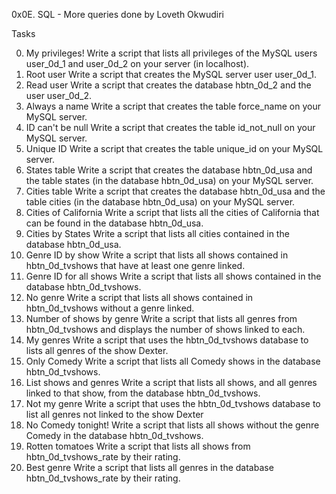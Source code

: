 0x0E. SQL - More queries done by Loveth Okwudiri

Tasks

0. My privileges!
Write a script that lists all privileges of the MySQL users user_0d_1 and user_0d_2 on your server (in localhost).
1. Root user
Write a script that creates the MySQL server user user_0d_1.
2. Read user
Write a script that creates the database hbtn_0d_2 and the user user_0d_2.
3. Always a name
Write a script that creates the table force_name on your MySQL server.
4. ID can't be null
Write a script that creates the table id_not_null on your MySQL server.
5. Unique ID
Write a script that creates the table unique_id on your MySQL server.
6. States table
Write a script that creates the database hbtn_0d_usa and the table states (in the database hbtn_0d_usa) on your MySQL server.
7. Cities table
Write a script that creates the database hbtn_0d_usa and the table cities (in the database hbtn_0d_usa) on your MySQL server.
8. Cities of California
Write a script that lists all the cities of California that can be found in the database hbtn_0d_usa.
9. Cities by States
Write a script that lists all cities contained in the database hbtn_0d_usa.
10. Genre ID by show
Write a script that lists all shows contained in hbtn_0d_tvshows that have at least one genre linked.
11. Genre ID for all shows
Write a script that lists all shows contained in the database hbtn_0d_tvshows.
12. No genre
Write a script that lists all shows contained in hbtn_0d_tvshows without a genre linked.
13. Number of shows by genre
Write a script that lists all genres from hbtn_0d_tvshows and displays the number of shows linked to each.
14. My genres
Write a script that uses the hbtn_0d_tvshows database to lists all genres of the show Dexter.
15. Only Comedy
Write a script that lists all Comedy shows in the database hbtn_0d_tvshows.
16. List shows and genres
Write a script that lists all shows, and all genres linked to that show, from the database hbtn_0d_tvshows.
17. Not my genre
Write a script that uses the hbtn_0d_tvshows database to list all genres not linked to the show Dexter
18. No Comedy tonight!
Write a script that lists all shows without the genre Comedy in the database hbtn_0d_tvshows.
19. Rotten tomatoes
Write a script that lists all shows from hbtn_0d_tvshows_rate by their rating.
20. Best genre
Write a script that lists all genres in the database hbtn_0d_tvshows_rate by their rating.
